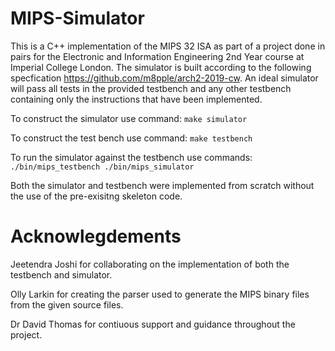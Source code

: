 # MIPS-Simulator

This is a C++ implementation of the MIPS 32 ISA as part of a project done in pairs for the Electronic and Information Engineering 2nd Year course at Imperial College London. 
The simulator is built according to the following specfication https://github.com/m8pple/arch2-2019-cw. 
An ideal simulator will pass all tests in the provided testbench and any other testbench containing only the instructions that have been implemented.

To construct the simulator use command:
`make simulator`

To construct the test bench use command:
`make testbench`

To run the simulator against the testbench use commands:
`./bin/mips_testbench ./bin/mips_simulator`

Both the simulator and testbench were implemented from scratch without the use of the pre-exisitng skeleton code. 

# Acknowlegdements

Jeetendra Joshi for collaborating on the implementation of both the testbench and simulator.

Olly Larkin for creating the parser used to generate the MIPS binary files from the given source files.

Dr David Thomas for contiuous support and guidance throughout the project.


